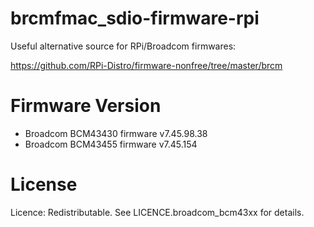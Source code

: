 # brcmfmac_sdio-firmware-rpi

Useful alternative source for RPi/Broadcom firmwares:

https://github.com/RPi-Distro/firmware-nonfree/tree/master/brcm

# Firmware Version

- Broadcom BCM43430 firmware v7.45.98.38
- Broadcom BCM43455 firmware v7.45.154

# License

Licence: Redistributable. See LICENCE.broadcom_bcm43xx for details.
